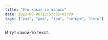 ```yaml
---
title: "Это какая-то запись"
date: 2022-08-06T13:57:32+03:00
tags: ["раз", "два", "три", "четыре", "пять"]
---
```


И тут какой-то текст.

